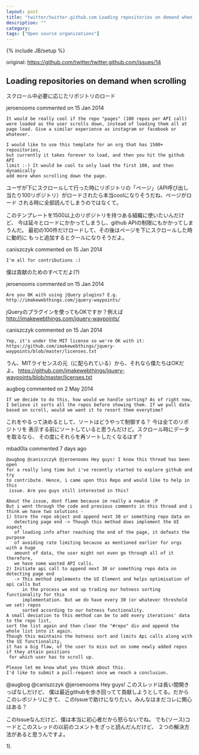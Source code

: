 ```yaml
---
layout: post
title: "twitter/twitter.github.com Loading repositories on demand when scrolling #14"
description: ""
category: 
tags: ["Open source organizations"]
---
```

{% include JB/setup %}

original: https://github.com/twitter/twitter.github.com/issues/14

## Loading repositories on demand when scrolling

スクロール中必要に応じたリポジトリのロード

jeroenooms commented on 15 Jan 2014
```
It would be really cool if the repo "pages" (100 repos per API call) 
were loaded as the user scrolls down, instead of loading them all at 
page load. Give a similar experience as instagram or facebook or whatever.

I would like to use this template for an org that has 1500+ repositories,
but currently it takes forever to load, and then you hit the github API 
limit :-) It would be cool to only load the first 100, and then dynamically
add more when scrolling down the page.
```

ユーザが下にスクロールして行った時にリポジトリの「ページ」（API呼び出し
当たり100リポジトリ）がロードされたら本当coolになりそうだね、ページがロード
される時に全部読んでしまうのではなくて。

このテンプレートを1500以上のリポジトリを持つある組織に使いたいんだけど、
今は延々とロードにかかってしまうし、github APIの制限にもかかってしまうんだ。
最初の100件だけロードして、その後はページを下にスクロールした時に動的に
もっと追加するとクールになりそうだよ。

caniszczyk commented on 15 Jan 2014

```
I'm all for contributions :)
```

僕は貢献のためのすべてだよ(?)


jeroenooms commented on 15 Jan 2014

```
Are you OK with using jQuery plugins? E.g. http://imakewebthings.com/jquery-waypoints/
```

jQueryのプラグインを使ってもOKですか？例えば http://imakewebthings.com/jquery-waypoints/


caniszczyk commented on 15 Jan 2014

```
Yep, it's under the MIT license so we're OK with it:
https://github.com/imakewebthings/jquery-waypoints/blob/master/licenses.txt
```

うん、MITライセンスの元（に配られている）から、それなら僕たちはOKだよ。
https://github.com/imakewebthings/jquery-waypoints/blob/master/licenses.txt



augbog commented on 2 May 2014
```
If we decide to do this, how would we handle sorting? As of right now, 
I believe it sorts all the repos before showing them. If we pull data
based on scroll, would we want it to resort them everytime?
```

これをやるって決めるとして、ソートはどうやって制御する？ 今は全てのリポジトリを
表示する前にソートしていると思うんだけど。スクロール時にデータを取るなら、
その度にそれらを再ソートしたくなるはず？



mbad0la commented 7 days ago
```
@augbog @caniszczyk @jeroenooms Hey guys! I know this thread has been open
for a really long time but i've recently started to explore github and try
to contribute. Hence, i came upon this Repo and would like to help in this
 issue. Are you guys still interested in this?

About the issue, dont flame because im really a newbie :P 
But i went through the code and previous comments in this thread and i think we have two solutions -
1) Store the repo object and append next 30 or something repo data on
   detecting page end -> Though this method does implement the UI aspect
   of loading info after reaching the end of the page, it defeats the purpose
   of avoiding rate limiting because as mentioned earlier for orgs with a huge
   amount of data, the user might not even go through all of it therefore,
   we have some wasted API calls.
2) Initiate api call to append next 30 or something repo data on detecting page end
   -> This method implements the UI Element and helps optimisation of api calls but
      in the process we end up trading our hotness sorting functionality for this 
      implementation. But we do have every 30 (or whatever threshold we set) repos
      sorted according to our hotness functionality.
A small deviation to this method can be to add every iterations' data to the repo list,
sort the list again and then clear the "#repo" div and append the whole list into it again.
Though this maintains the hotness sort and limits Api calls along with the UI functionality,
it has a big flaw, of the user to miss out on some newly added repos if they attain positions
 for which user has to scroll up.

Please let me know what you think about this.
I'd like to submit a pull-request once we reach a conclusion.
```

@augbog @caniszczyk @jeroenooms Hey guys! このスレッドは長い間開きっぱなしだけど、
僕は最近githubを歩き回ってて貢献しようとしてる。だからこのレポジトリにきて、
このIssueで助けになりたい。みんなはまだコレに関心はある？

このIssueなんだけど、僕は本当に初心者だから怒らないでね。
でも(ソース)コードとこのスレッドの以前のコメントをざっと読んだんだけど、
２つの解決方法があると思うんですよ。

1). 

